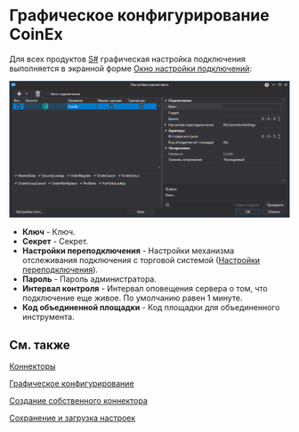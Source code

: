 # Графическое конфигурирование CoinEx

Для всех продуктов [S\#](../../../../api.md) графическая настройка подключения выполняется в экранной форме [Окно настройки подключений](../../../graphical_user_interface/connection_settings_window.md):

![API GUI Settings CoinEx](../../../../../images/api_gui_settings_coinex.png)

- **Ключ** \- Ключ. 
- **Секрет** \- Секрет. 
- **Настройки переподключения** \- Настройки механизма отслеживания подключения с торговой системой ([Настройки переподключения](../../reconnection_settings.md)). 
- **Пароль** \- Пароль администратора. 
- **Интервал контроля** \- Интервал оповещения сервера о том, что подключение еще живое. По умолчанию равен 1 минуте. 
- **Код объединенной площадки** \- Код площадки для объединенного инструмента. 

## См. также

[Коннекторы](../../../connectors.md)

[Графическое конфигурирование](../../graphical_configuration.md)

[Создание собственного коннектора](../../creating_own_connector.md)

[Сохранение и загрузка настроек](../../save_and_load_settings.md)
